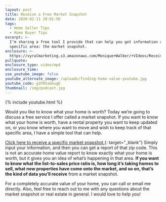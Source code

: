```yaml
---
layout: post
title: Receive a Free Market Snapshot
date: 2020-02-11 20:01:56
tags:
  - Home Seller Tips
  - Home Buyer Tips
excerpt: >-
  I’m sharing a free tool I provide that can help you get information about a
  specific area: the market snapshot.
enclosure: >-
  https://vyralmarketing.s3.amazonaws.com/Monique+Walker/+VIdeos/Receive+a+Free+Market+Snapshot.mp4
pullquote:
enclosure_type: video/mp4
enclosure_time:
use_youtube_image: false
youtube_alternate_image: /uploads/finding-home-value-youtube.jpg
youtube_code: g1PA5aGkugE
thumbnail: /img/podcast.jpg
---
```


{% include youtube.html %}

Would you like to know what your home is worth? Today we’re going to discuss a free service I offer called a market snapshot. If you want to know what your home is worth, have a rental property you want to keep updated on, or you know where you want to move and wish to keep track of that specific area, I have a simple tool that can help.&nbsp;

[Click here to receive a specific market snapshot.](http://www.phoenix-house-value.com/){: target="_blank"} Simply input your information, and then you can get a report of that zip code. This is not an accurate home value report to know exactly what your home is worth, but it gives you an idea of what’s happening in that area. **If you want to know what the list-to-sales price ratio is, how long it’s taking homes to sell, what new properties have come onto the market, and so on, that’s the kind of data you’ll receive** from a market snapshot.&nbsp;

For a completely accurate value of your home, you can call or email me directly. Also, feel free to reach out to me with any questions about the market snapshot or real estate in general. I would love to help you\!
